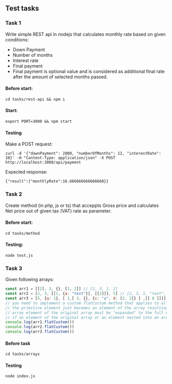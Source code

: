 ## Test tasks

### Task 1
Write simple REST api in nodejs that calculates monthly rate based on given conditions:
* Down Payment
* Number of months
* Interest rate
* Final payment
* Final payment is optional value and is considered as additional final rate after the amount of selected months passed.

#### Before start:
`cd tasks/rest-api && npm i`

#### Start:
`export PORT=3000 && npm start`

#### Testing
Make a POST request:

`curl -d '{"downPayment": 2000, "numberOfMonths": 12, "interestRate": 10}' -H "Content-Type: application/json" -X POST http://localhost:3000/api/payment`

Expected response:

`{"result":{"monthlyRate":16.666666666666668}}`


### Task 2
Create method (in php, js or ts) that acceppts Gross price and calculates Net price out of given tax (VAT) rate as parameter.

#### Before start:
`cd tasks/method`

#### Testing:
`node test.js`

### Task 3
Given following arrays:
```javascript
const arr1 = [[2], 3, {}, [1, 2]] // [2, 3, 1, 2]
const arr2 = [2, 3, [[1, {a: "text"}], [[2]]], 5] // [2, 3, 1, "text", 2, 5]
const arr3 = [5, {a: 1}, [ 1,[ 3, {}, {c: "a", d: [2, 2]} ] ,[[ 6 ]]]] // [5, 1, 1, 3, "a", 2, 2, 6]
// you need to implement a custom flatCustom method that applies to all your arrays in the code
// the primitive element just becomes an element of the array resulting from the call to flatCustom
// array element of the original array must be "expanded" to the full depth of nesting
// if an element of the original array or an element nested into an array is an object, the values of its fields must become elements of the array-result of calling flatCustom
console.log(arr1.flatCustom())
console.log(arr2.flatCustom())
console.log(arr3.flatCustom())
```
#### Before task
`cd tasks/arrays`

#### Testing
`node index.js`

